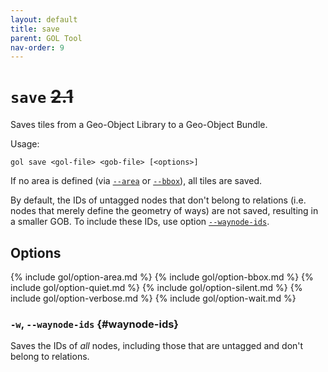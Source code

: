 ```yaml
---
layout: default
title: save
parent: GOL Tool
nav-order: 9
---
```


# `save` ~~2.1~~

Saves tiles from a Geo-Object Library to a Geo-Object Bundle.

Usage:

    gol save <gol-file> <gob-file> [<options>]

If no area is defined (via [`--area`](#option-area) or [`--bbox`](#option-bbox)), all tiles are saved.

By default, the IDs of untagged nodes that don't belong to relations (i.e. nodes that merely define the geometry of ways) are not saved, resulting in a smaller GOB. To include these IDs, use option [`--waynode-ids`](#option-waynode-ids).


## Options

{% include gol/option-area.md %}
{% include gol/option-bbox.md %}
{% include gol/option-quiet.md %}
{% include gol/option-silent.md %}
{% include gol/option-verbose.md %}
{% include gol/option-wait.md %}

### `-w`, `--waynode-ids` {#waynode-ids}

Saves the IDs of *all* nodes, including those that are untagged and don't belong to relations. 
